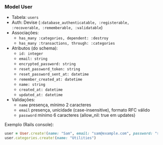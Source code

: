 ### Model User

- Tabela: `users`
- Auth: Devise (`:database_authenticatable, :registerable, :recoverable, :rememberable, :validatable`)
- Associações:
  - `has_many :categories, dependent: :destroy`
  - `has_many :transactions, through: :categories`
- Atributos (do schema):
  - `id: integer`
  - `email: string`
  - `encrypted_password: string`
  - `reset_password_token: string`
  - `reset_password_sent_at: datetime`
  - `remember_created_at: datetime`
  - `name: string`
  - `created_at: datetime`
  - `updated_at: datetime`
- Validações:
  - `name` presença, mínimo 2 caracteres
  - `email` presença, unicidade (case-insensitive), formato RFC válido
  - `password` mínimo 6 caracteres (allow_nil: true em updates)

Exemplo (Rails console):
```ruby
user = User.create!(name: "Sam", email: "sam@example.com", password: "secret123")
user.categories.create!(name: "Utilities")
```